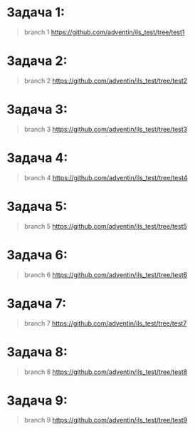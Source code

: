 # Задача 1: 
> branch 1
>https://github.com/adventin/ils_test/tree/test1
# Задача 2: 
> branch 2
https://github.com/adventin/ils_test/tree/test2
# Задача 3: 
> branch 3
>https://github.com/adventin/ils_test/tree/test3
# Задача 4: 
> branch 4
https://github.com/adventin/ils_test/tree/test4
# Задача 5: 
> branch 5
>https://github.com/adventin/ils_test/tree/test5
# Задача 6: 
> branch 6
https://github.com/adventin/ils_test/tree/test6
# Задача 7: 
> branch 7
>https://github.com/adventin/ils_test/tree/test7
# Задача 8: 
> branch 8
https://github.com/adventin/ils_test/tree/test8
# Задача 9: 
> branch 9
>https://github.com/adventin/ils_test/tree/test9
